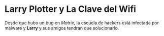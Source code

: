 # Larry Plotter y La Clave del Wifi

Desde que hubo un bug en _Matrix_, la escuela de hackers está infectada por malware y **Larry** y sus amigos tendrán que solucionarlo.

